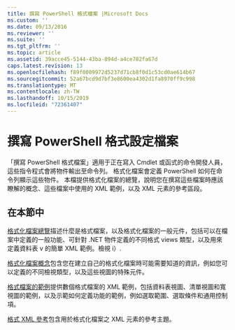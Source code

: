 ```yaml
---
title: 撰寫 PowerShell 格式檔案 |Microsoft Docs
ms.custom: ''
ms.date: 09/13/2016
ms.reviewer: ''
ms.suite: ''
ms.tgt_pltfrm: ''
ms.topic: article
ms.assetid: 39acce45-5144-43ba-894d-a4ce782fa67d
caps.latest.revision: 13
ms.openlocfilehash: f89f0009972d5237d71cb8f0d1c53cd0ae614b67
ms.sourcegitcommit: 52a67bcd9d7bf3e8600ea4302d1fa8970ff9c998
ms.translationtype: MT
ms.contentlocale: zh-TW
ms.lasthandoff: 10/15/2019
ms.locfileid: "72361407"
---
```

# <a name="writing-a-powershell-formatting-file"></a>撰寫 PowerShell 格式設定檔案

「撰寫 PowerShell 格式檔案」適用于正在寫入 Cmdlet 或函式的命令開發人員，這些指令程式會將物件輸出至命令列。 格式化檔案會定義 PowerShell 如何在命令列顯示這些物件。 本檔提供格式化檔案的總覽，說明您在撰寫這些檔案時應該瞭解的概念、這些檔案中使用的 XML 範例，以及 XML 元素的參考區段。

## <a name="in-this-section"></a>在本節中

[格式化檔案總覽](./formatting-file-overview.md)描述什麼是格式檔案，以及格式化檔案的一般元件，包括可以在檔案中定義的一般功能、可針對 .NET 物件定義的不同格式 views 類型，以及用來定義資料表 v 的簡單 XML 範例。檢視 i）.

[格式化檔案概念](./formatting-file-concepts.md)包含您在建立自己的格式化檔案時可能需要知道的資訊，例如您可以定義的不同檢視類型，以及這些視圖的特殊元件。

[格式檔案的範例](./examples-of-formatting-files.md)提供數個格式檔案的 XML 範例，包括資料表視圖、清單視圖和寬視圖的範例，以及示範如何定義功能的範例，例如選取範圍、選取條件和通用控制項。

[格式 XML 參考](./format-schema-xml-reference.md)包含用於格式化檔案之 XML 元素的參考主題。
